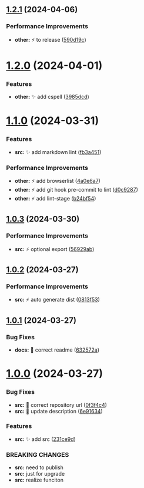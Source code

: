 ## [1.2.1](https://github.com/ljtang2009/lint-use/compare/v1.2.0...v1.2.1) (2024-04-06)


### Performance Improvements

* **other:** :zap: to release ([590d19c](https://github.com/ljtang2009/lint-use/commit/590d19c23d035d18150a814df2be048b2dbfd8b6))

# [1.2.0](https://github.com/ljtang2009/lint-use/compare/v1.1.0...v1.2.0) (2024-04-01)


### Features

* **other:** :sparkles: add cspell ([3985dcd](https://github.com/ljtang2009/lint-use/commit/3985dcd56bc877a43d5cfd702ec622df8750424e))

# [1.1.0](https://github.com/ljtang2009/lint-use/compare/v1.0.3...v1.1.0) (2024-03-31)


### Features

* **src:** :sparkles: add markdown lint ([fb3a451](https://github.com/ljtang2009/lint-use/commit/fb3a4514f377419b78b821ff33b9aae0651102b3))


### Performance Improvements

* **other:** :zap: add browserlist ([4a0e6a7](https://github.com/ljtang2009/lint-use/commit/4a0e6a7a76a454e5ac0d8019ee423683fcf22500))
* **other:** :zap: add git hook pre-commit to lint ([d0c9287](https://github.com/ljtang2009/lint-use/commit/d0c9287ffb679c507d1bb303210479f7bd9f3565))
* **other:** :zap: add lint-stage ([b24bf54](https://github.com/ljtang2009/lint-use/commit/b24bf5414417fe9b416596c4ce87dcc590fd5abc))

## [1.0.3](https://github.com/ljtang2009/lint-use/compare/v1.0.2...v1.0.3) (2024-03-30)


### Performance Improvements

* **src:** :zap: optional export ([56929ab](https://github.com/ljtang2009/lint-use/commit/56929abec60f106ee96b16d79d8f6eb46f79203e))

## [1.0.2](https://github.com/ljtang2009/lint-use/compare/v1.0.1...v1.0.2) (2024-03-27)


### Performance Improvements

* **src:** :zap: auto generate dist ([0813f53](https://github.com/ljtang2009/lint-use/commit/0813f53629a04dce65d70be72a56a6b147da687a))

## [1.0.1](https://github.com/ljtang2009/lint-use/compare/v1.0.0...v1.0.1) (2024-03-27)


### Bug Fixes

* **docs:** :bug: correct readme ([632572a](https://github.com/ljtang2009/lint-use/commit/632572aaa00e7c80e6ff758d0dff884d9368b6cc))

# [1.0.0](https://github.com/ljtang2009/lint-use/compare/v0.0.1...v1.0.0) (2024-03-27)


### Bug Fixes

* **src:** :bug: correct repository url ([0f3f4c4](https://github.com/ljtang2009/lint-use/commit/0f3f4c4b7cb1e9c07432557cb4f7b00f5e487591))
* **src:** :bug: update description ([6e91634](https://github.com/ljtang2009/lint-use/commit/6e916340ec3f727ebf4ca724c9aed2c5f4ecd2fc))


### Features

* **src:** :sparkles: add src ([231ce9d](https://github.com/ljtang2009/lint-use/commit/231ce9d42e02bf7c0dd87d3951342771c71bda22))


### BREAKING CHANGES

* **src:** need to publish
* **src:** just for upgrade
* **src:** realize funciton

